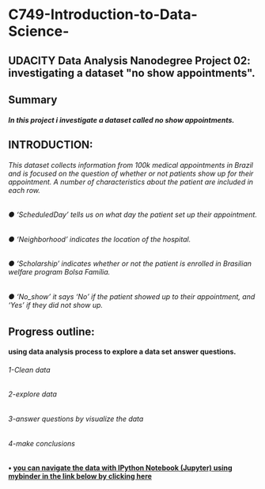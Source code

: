 # C749-Introduction-to-Data-Science-

## 		UDACITY Data Analysis Nanodegree Project 02: investigating a dataset "no show appointments". 
## Summary
##### In this project i investigate a dataset called no show appointments.
## INTRODUCTION:
###### This dataset collects information from 100k medical appointments in Brazil and is focused on the question of whether or not patients show up for their appointment. A number of characteristics about the patient are included in each row.
###### ● ‘ScheduledDay’ tells us on what day the patient set up their appointment.  
###### ● ‘Neighborhood’ indicates the location of the hospital.  
###### ● ‘Scholarship’ indicates whether or not the patient is enrolled in Brasilian welfare program Bolsa Família.  
###### ● ‘No_show’ it says ‘No’ if the patient showed up to their appointment, and ‘Yes’ if they did not show up.  
#####
## Progress outline: 
#### using data analysis process to explore a data set answer questions.
###### 1-Clean data 
###### 2-explore data
###### 3-answer questions by visualize the data
###### 4-make conclusions
#### • [you can navigate the data with IPython Notebook (Jupyter) using mybinder in the link below by clicking here](https://mybinder.org/v2/gh/samedhaa/investigating-a-dataset-no-show-appointments-udacity-project2/master)  
